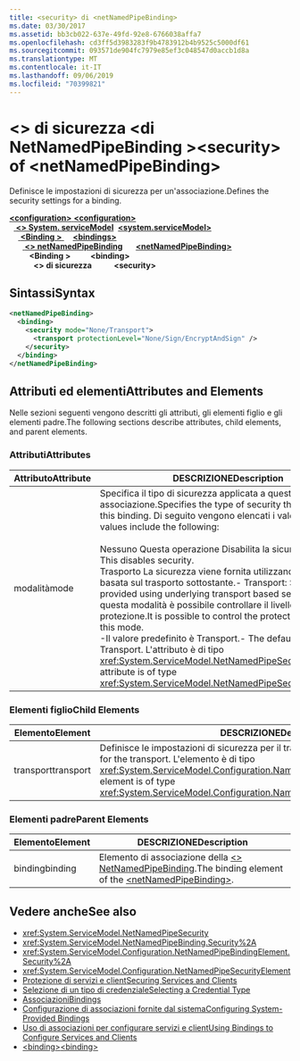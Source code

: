 ```yaml
---
title: <security> di <netNamedPipeBinding>
ms.date: 03/30/2017
ms.assetid: bb3cb022-637e-49fd-92e8-6766038affa7
ms.openlocfilehash: cd3ff5d3983283f9b4783912b4b9525c5000df61
ms.sourcegitcommit: 093571de904fc7979e85ef3c048547d0accb1d8a
ms.translationtype: MT
ms.contentlocale: it-IT
ms.lasthandoff: 09/06/2019
ms.locfileid: "70399821"
---
```

# <a name="security-of-netnamedpipebinding"></a><span data-ttu-id="9e93a-102">\<> di sicurezza \<di NetNamedPipeBinding ></span><span class="sxs-lookup"><span data-stu-id="9e93a-102">\<security> of \<netNamedPipeBinding></span></span>
<span data-ttu-id="9e93a-103">Definisce le impostazioni di sicurezza per un'associazione.</span><span class="sxs-lookup"><span data-stu-id="9e93a-103">Defines the security settings for a binding.</span></span>  
  
<span data-ttu-id="9e93a-104">[ **\<configuration>** ](../configuration-element.md)</span><span class="sxs-lookup"><span data-stu-id="9e93a-104">[**\<configuration>**](../configuration-element.md)</span></span>\
<span data-ttu-id="9e93a-105">&nbsp;&nbsp;[ **\<> System. serviceModel**](system-servicemodel.md)</span><span class="sxs-lookup"><span data-stu-id="9e93a-105">&nbsp;&nbsp;[**\<system.serviceModel>**](system-servicemodel.md)</span></span>\
<span data-ttu-id="9e93a-106">&nbsp;&nbsp;&nbsp;&nbsp;[ **\<Binding >** ](bindings.md)</span><span class="sxs-lookup"><span data-stu-id="9e93a-106">&nbsp;&nbsp;&nbsp;&nbsp;[**\<bindings>**](bindings.md)</span></span>\
<span data-ttu-id="9e93a-107">&nbsp;&nbsp;&nbsp;&nbsp;&nbsp;&nbsp;[ **\<> netNamedPipeBinding**](netnamedpipebinding.md)</span><span class="sxs-lookup"><span data-stu-id="9e93a-107">&nbsp;&nbsp;&nbsp;&nbsp;&nbsp;&nbsp;[**\<netNamedPipeBinding>**](netnamedpipebinding.md)</span></span>\
<span data-ttu-id="9e93a-108">&nbsp;&nbsp;&nbsp;&nbsp;&nbsp;&nbsp;&nbsp;&nbsp; **\<Binding >** </span><span class="sxs-lookup"><span data-stu-id="9e93a-108">&nbsp;&nbsp;&nbsp;&nbsp;&nbsp;&nbsp;&nbsp;&nbsp;**\<binding>**</span></span>\
<span data-ttu-id="9e93a-109">&nbsp;&nbsp;&nbsp;&nbsp;&nbsp;&nbsp;&nbsp;&nbsp;&nbsp;&nbsp; **\<> di sicurezza**</span><span class="sxs-lookup"><span data-stu-id="9e93a-109">&nbsp;&nbsp;&nbsp;&nbsp;&nbsp;&nbsp;&nbsp;&nbsp;&nbsp;&nbsp;**\<security>**</span></span>  
  
## <a name="syntax"></a><span data-ttu-id="9e93a-110">Sintassi</span><span class="sxs-lookup"><span data-stu-id="9e93a-110">Syntax</span></span>  
  
```xml  
<netNamedPipeBinding>
  <binding>
    <security mode="None/Transport">
      <transport protectionLevel="None/Sign/EncryptAndSign" />
    </security>
  </binding>
</netNamedPipeBinding>
```  
  
## <a name="attributes-and-elements"></a><span data-ttu-id="9e93a-111">Attributi ed elementi</span><span class="sxs-lookup"><span data-stu-id="9e93a-111">Attributes and Elements</span></span>  
 <span data-ttu-id="9e93a-112">Nelle sezioni seguenti vengono descritti gli attributi, gli elementi figlio e gli elementi padre.</span><span class="sxs-lookup"><span data-stu-id="9e93a-112">The following sections describe attributes, child elements, and parent elements.</span></span>  
  
### <a name="attributes"></a><span data-ttu-id="9e93a-113">Attributi</span><span class="sxs-lookup"><span data-stu-id="9e93a-113">Attributes</span></span>  
  
|<span data-ttu-id="9e93a-114">Attributo</span><span class="sxs-lookup"><span data-stu-id="9e93a-114">Attribute</span></span>|<span data-ttu-id="9e93a-115">DESCRIZIONE</span><span class="sxs-lookup"><span data-stu-id="9e93a-115">Description</span></span>|  
|---------------|-----------------|  
|<span data-ttu-id="9e93a-116">modalità</span><span class="sxs-lookup"><span data-stu-id="9e93a-116">mode</span></span>|<span data-ttu-id="9e93a-117">Specifica il tipo di sicurezza applicata a questa associazione.</span><span class="sxs-lookup"><span data-stu-id="9e93a-117">Specifies the type of security that is applied to this binding.</span></span> <span data-ttu-id="9e93a-118">Di seguito vengono elencati i valori validi:</span><span class="sxs-lookup"><span data-stu-id="9e93a-118">Valid values include the following:</span></span><br /><br /> <span data-ttu-id="9e93a-119">Nessuno Questa operazione Disabilita la sicurezza.</span><span class="sxs-lookup"><span data-stu-id="9e93a-119">-   None: This disables security.</span></span><br /><span data-ttu-id="9e93a-120">Trasporto La sicurezza viene fornita utilizzando la sicurezza basata sul trasporto sottostante.</span><span class="sxs-lookup"><span data-stu-id="9e93a-120">-   Transport: Security is provided using underlying transport based security.</span></span> <span data-ttu-id="9e93a-121">Con questa modalità è possibile controllare il livello di protezione.</span><span class="sxs-lookup"><span data-stu-id="9e93a-121">It is possible to control the protection level with this mode.</span></span><br /><span data-ttu-id="9e93a-122">-Il valore predefinito è Transport.</span><span class="sxs-lookup"><span data-stu-id="9e93a-122">-   The default value is Transport.</span></span> <span data-ttu-id="9e93a-123">L'attributo è di tipo <xref:System.ServiceModel.NetNamedPipeSecurityMode>.</span><span class="sxs-lookup"><span data-stu-id="9e93a-123">This attribute is of type <xref:System.ServiceModel.NetNamedPipeSecurityMode>.</span></span>|  
  
### <a name="child-elements"></a><span data-ttu-id="9e93a-124">Elementi figlio</span><span class="sxs-lookup"><span data-stu-id="9e93a-124">Child Elements</span></span>  
  
|<span data-ttu-id="9e93a-125">Elemento</span><span class="sxs-lookup"><span data-stu-id="9e93a-125">Element</span></span>|<span data-ttu-id="9e93a-126">DESCRIZIONE</span><span class="sxs-lookup"><span data-stu-id="9e93a-126">Description</span></span>|  
|-------------|-----------------|  
|<span data-ttu-id="9e93a-127">transport</span><span class="sxs-lookup"><span data-stu-id="9e93a-127">transport</span></span>|<span data-ttu-id="9e93a-128">Definisce le impostazioni di sicurezza per il trasporto.</span><span class="sxs-lookup"><span data-stu-id="9e93a-128">Defines the security settings for the transport.</span></span> <span data-ttu-id="9e93a-129">L'elemento è di tipo <xref:System.ServiceModel.Configuration.NamedPipeTransportSecurityElement>.</span><span class="sxs-lookup"><span data-stu-id="9e93a-129">This element is of type <xref:System.ServiceModel.Configuration.NamedPipeTransportSecurityElement>.</span></span>|  
  
### <a name="parent-elements"></a><span data-ttu-id="9e93a-130">Elementi padre</span><span class="sxs-lookup"><span data-stu-id="9e93a-130">Parent Elements</span></span>  
  
|<span data-ttu-id="9e93a-131">Elemento</span><span class="sxs-lookup"><span data-stu-id="9e93a-131">Element</span></span>|<span data-ttu-id="9e93a-132">DESCRIZIONE</span><span class="sxs-lookup"><span data-stu-id="9e93a-132">Description</span></span>|  
|-------------|-----------------|  
|<span data-ttu-id="9e93a-133">binding</span><span class="sxs-lookup"><span data-stu-id="9e93a-133">binding</span></span>|<span data-ttu-id="9e93a-134">Elemento di associazione della [ \<> NetNamedPipeBinding](netnamedpipebinding.md).</span><span class="sxs-lookup"><span data-stu-id="9e93a-134">The binding element of the [\<netNamedPipeBinding>](netnamedpipebinding.md).</span></span>|  
  
## <a name="see-also"></a><span data-ttu-id="9e93a-135">Vedere anche</span><span class="sxs-lookup"><span data-stu-id="9e93a-135">See also</span></span>

- <xref:System.ServiceModel.NetNamedPipeSecurity>
- <xref:System.ServiceModel.NetNamedPipeBinding.Security%2A>
- <xref:System.ServiceModel.Configuration.NetNamedPipeBindingElement.Security%2A>
- <xref:System.ServiceModel.Configuration.NetNamedPipeSecurityElement>
- [<span data-ttu-id="9e93a-136">Protezione di servizi e client</span><span class="sxs-lookup"><span data-stu-id="9e93a-136">Securing Services and Clients</span></span>](../../../wcf/feature-details/securing-services-and-clients.md)
- [<span data-ttu-id="9e93a-137">Selezione di un tipo di credenziale</span><span class="sxs-lookup"><span data-stu-id="9e93a-137">Selecting a Credential Type</span></span>](../../../wcf/feature-details/selecting-a-credential-type.md)
- [<span data-ttu-id="9e93a-138">Associazioni</span><span class="sxs-lookup"><span data-stu-id="9e93a-138">Bindings</span></span>](../../../wcf/bindings.md)
- [<span data-ttu-id="9e93a-139">Configurazione di associazioni fornite dal sistema</span><span class="sxs-lookup"><span data-stu-id="9e93a-139">Configuring System-Provided Bindings</span></span>](../../../wcf/feature-details/configuring-system-provided-bindings.md)
- [<span data-ttu-id="9e93a-140">Uso di associazioni per configurare servizi e client</span><span class="sxs-lookup"><span data-stu-id="9e93a-140">Using Bindings to Configure Services and Clients</span></span>](../../../wcf/using-bindings-to-configure-services-and-clients.md)
- [<span data-ttu-id="9e93a-141">\<binding></span><span class="sxs-lookup"><span data-stu-id="9e93a-141">\<binding></span></span>](../../../misc/binding.md)

